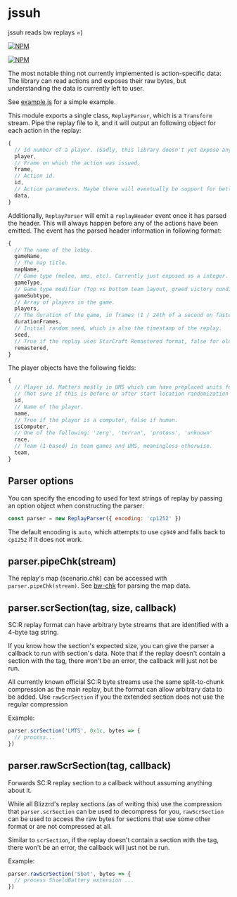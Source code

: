 # jssuh

jssuh reads bw replays =)

[![NPM](https://img.shields.io/npm/v/jssuh.svg?style=flat)](https://www.npmjs.org/package/jssuh)

[![NPM](https://nodei.co/npm/jssuh.png)](https://www.npmjs.org/package/jssuh)

The most notable thing not currently implemented is action-specific data: The library can
read actions and exposes their raw bytes, but understanding the data is currently left to user.

See [example.js](./example.js) for a simple example.

This module exports a single class, `ReplayParser`, which is a `Transform` stream.
Pipe the replay file to it, and it will output an following object for each action in the replay:

```javascript
{
  // Id number of a player. (Sadly, this library doesn't yet expose any player info)
  player,
  // Frame on which the action was issued.
  frame,
  // Action id.
  id,
  // Action parameters. Maybe there will eventually be support for better action decoding.
  data,
}
```

Additionally, `ReplayParser` will emit a `replayHeader` event once it has parsed the header.
This will always happen before any of the actions have been emitted. The event has the parsed
header information in following format:

```javascript
{
  // The name of the lobby.
  gameName,
  // The map title.
  mapName,
  // Game type (melee, ums, etc). Currently just exposed as a integer.
  gameType,
  // Game type modifier (Top vs bottom team layout, greed victory conditions, etc).
  gameSubtype,
  // Array of players in the game.
  players,
  // The duration of the game, in frames (1 / 24th of a second on fastest speed).
  durationFrames,
  // Initial random seed, which is also the timestamp of the replay.
  seed,
  // True if the replay uses StarCraft Remastered format, false for older replays.
  remastered,
}
```

The player objects have the following fields:
```javascript
{
  // Player id. Matters mostly in UMS which can have preplaced units for specific players.
  // (Not sure if this is before or after start location randomization in maps that have it)
  id,
  // Name of the player.
  name,
  // True if the player is a computer, false if human.
  isComputer,
  // One of the following: 'zerg', 'terran', 'protoss', 'unknown'
  race,
  // Team (1-based) in team games and UMS, meaningless otherwise.
  team,
}
```

## Parser options
You can specify the encoding to used for text strings of replay by passing an option object when
constructing the parser:

```javascript
const parser = new ReplayParser({ encoding: 'cp1252' })
```

The default encoding is `auto`, which attempts to use `cp949` and falls back to `cp1252` if it
does not work.

## parser.pipeChk(stream)
The replay's map (scenario.chk) can be accessed with `parser.pipeChk(stream)`. See
[bw-chk](https://github.com/neivv/bw-chk) for parsing the map data.

## parser.scrSection(tag, size, callback)
SC:R replay format can have arbitrary byte streams that are identified with a 4-byte tag
string.

If you know how the section's expected size, you can give the parser a callback
to run with section's data. Note that if the replay doesn't contain a section with the tag,
there won't be an error, the callback will just not be run.

All currently known official SC:R byte streams use the same split-to-chunk compression as the
main replay, but the format can allow arbitrary data to be added. Use `rawScrSection` if you
the extended section does not use the regular compression

Example:
```javascript
parser.scrSection('LMTS', 0x1c, bytes => {
  // process...
})
```

## parser.rawScrSection(tag, callback)
Forwards SC:R replay section to a callback without assuming anything about it.

While all Blizzrd's replay sections (as of writing this) use the compression that
`parser.scrSection` can be used to decompress for you, `rawScrSection` can be used to access the
raw bytes for sections that use some other format or are not compressed at all.

Similar to `scrSection`, if the replay doesn't contain a section with the tag,
there won't be an error, the callback will just not be run.

Example:
```javascript
parser.rawScrSection('Sbat', bytes => {
  // process ShieldBattery extension ...
})
```

